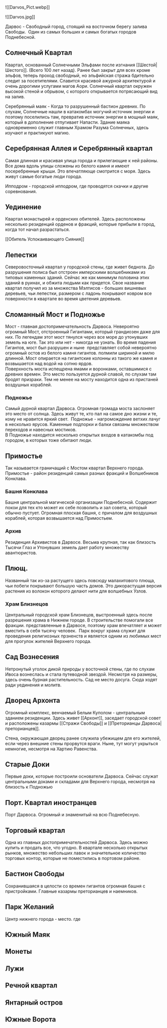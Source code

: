 
![[Darvos_Pict.webp]]

![[Darvos.jpg]]

Дарвос - Свободный город, стоящий на восточном берегу залива Свободы.  Один из самых больших и самых богатых городов Поднебесной.

## Солнечный Квартал

Квартал, основанный Солнечными Эльфами после изгнания [[Шестой|Шестого]]. (Всего 100 лет назад). Ранее был закрыт для всех кроме эльфов, теперь проход свободный, но эльфийская стража бдительно следит за посетителями. Славится красивой ажурной архитектурой и очень дорогими услугами магов Аори. Солнечный квартал окружен высокой стеной и обрывом, с которого открывается потрясающий вид на залив. 

Серебрянный маяк - Когда то разрушенный бастион древних. По слухам, Солнечные нашли в катакомбах могучий источник энергии и поэтому поселились там, превратив источник энергии в мощный маяк, который в дополнение отпугивает Напасти. Здание маяка одновременно служит главным Храмом Разума Солнечных, здесь изучают и практикуют магию.  

## Серебрянная Аллея и Серебрянный квартал

Самая длинная и красивая улица города и прилегающие к ней районы. Все дома вдоль улицы сложены из белого камня и имеют посеребренные крыши. Это впечатляюще смотрится с моря. Здесь живут самые богатые люди города. 

Ипподром - городской ипподром, где проводятся скачки и другие соревнования. 

## Уединение

Квартал монастырей и орденских обителей. Здесь расположены несколько резиденций орденов и фракций, которые прибыли в город, когда тот начал разрастаться. 

[[Обитель Успокаивающего Сияния]]

## Лепестки

Северовосточный квартал у городской стены, где живет беднота. До разрушения полиса был отстроен имперскими волшебниками из типовых каменных зданий. Сейчас же как минимум половина этих зданий в руинах, и обжита людьми как придется. Свое название квартал получил из за множества Мэлтисов - больших вишневых деревьев, чьи лепестки, размером с ладонь покрывают ковром все поверхности в квартале во время цветения деревьев. 

## Сломанный Мост и Подножье

Мост - главная достопримечательность Дарвоса. Невероятно огромный Мост, отстроенный Гигантами, который грандиозен даже для них. По легендам этот мост тянулся через все море до утонувших земель на юге. Так это или нет - никогда не узнать. Во время падения Гигантов, мост был разрушен и ныне  представляет собой невероятно огромный остов из белого камня гигантов. полмили шириной и милю длинной. Мост опирается на гигантские колонны из такого же камня и возвышается над водой на сотню ярдов.  
Поверхность моста испещрена ямами и воронками, оставшимися с древних времен. Это место пользуется дурной славой, по слухам там бродят призраки. Тем не менее на мосту находится одна из пристаней воздушных кораблей.

### Подножье

Самый дурной квартал Дарвоса. Огромная громада моста заслоняет это место от солнца. Здесь живут те, кто пал на самое дно жизни и те, кому не нравится яркий свет.  Подножье - нагромождение ветхих лачуг в несколько ярусов. Каменные подпорки и балки связаны множеством переходов и навесных мостиков.  
В Подножье находится несколько открытых входов в катакомбы под городом, в которых тоже обитают люди. 

## Примостье

Так называется граничащий с Мостом квартал Верхнего города. Примостье - район резиденций самых разных фракций и Волшебников Конклава.

### Башня Конклава

Башня центральной магической организации Поднебесной. Содержит покои для тех кто может их себе позволить и зал совета, который обычно пустует. Огромная плоская башня, с причалом для воздушных кораблей, которая возвышается над Примостьем. 

### Архив

Резиденция Архивистов в Дарвосе. Весьма крупная, так как близость Тысячи Глаз и Утонувших земель дает работу множеству авантюристов. 

## Плющ.

Названный так из-за растущего здесь повсюду малахитового плюща, чьи побеги покрывают большую часть домов. Это дикорастущая версия растения из волокон которого делают нити для волшебных Узлов. 

### Храм Близнецов

Центральный городской храм Близнецов, выстроенный здесь после разрешения храма в Нижнем городе. В строительстве помогали все фракции. представленные в Дарвосе, поэтому храм впечатляет и может вместить в себя тысячу человек.  Парк вокруг храма служит для проведения религиозных прзненств и является одним из любимых мест для прогулок жителей Верхнего города. 

## Сад Вознесения

Нетронутый уголок дикой природы у восточной стены, где по слухам Ивоса вознеслась и стала путеводной звездой. Несмотря на размеры, здесь очень бурная растительность. Сад не место досуга. Сюда ходят ради уединения и молитв.   

## Дворец Архонта

Огромный комплекс, венчаемый Белым Куполом - центральным зданием резиденции. Здесь живет [[Архонт]], заседает городской совет и расположены казармы [[Стражи Свободы]] и [[Преторианцы Дарвоса|преторианцев]]. 

Стена, окружающая дворец ранее служила убежищем для его жителей, если через внешние стены прорвутся враги. Ныне, тут могут укрыться немногие, несмотря на Хартию Равенства.

## Старые Доки

Первые доки, которые построили основатели Дарвоса. Сейчас служат центральными доками и складами для Верхнего города, несмотря на близость к Подножью

## Порт. Квартал иностранцев

Порт Дарвоса. Огромный и знаменитый на всю Поднебесную. 

## Торговый квартал

Одна из главных достопримечательностей Дарвоса. Здесь можно купить и продать все, что угодно. В квартале несколько открытых рынков, множество небольших лавок и значительное количество торговых контор, которые не поместились в портовом районе. 

## Бастион Свободы

Сохранившаяся в целости со времен гигантов огромная башня с пристройками. Главные казармы преторианцев и наемников. 

## Парк Желаний

Центр нижнего города - место. где 

## Южный Маяк

## Монеты

## Лужи

## Речной квартал

## Янтарный остров

## Южные Ворота